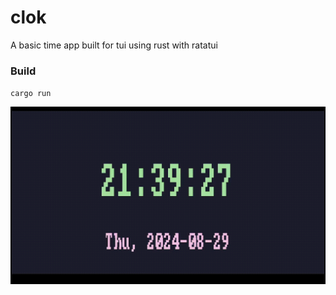 # clok
A basic time app built for tui using rust with ratatui

### Build 
`cargo run`


![output](https://raw.githubusercontent.com/Ojash042/clok/main/output/output.gif)
